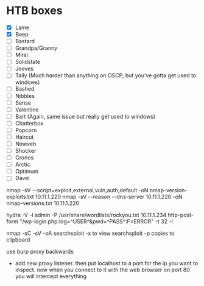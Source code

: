 # HTB boxes
- [x] Lame
- [x] Beep
- [ ] Bastard
- [ ] Grandpa/Granny
- [ ] Mirai
- [ ] Solidstate
- [ ] Jeeves
- [ ] Tally (Much harder than anything on OSCP, but you've gotta get used to windows)
- [ ] Bashed
- [ ] Nibbles
- [ ] Sense
- [ ] Valentine
- [ ] Bart (Again, same issue but really get used to windows)
- [ ] Chatterbox
- [ ] Popcorn
- [ ] Haircut
- [ ] Nineveh
- [ ] Shocker
- [ ] Cronos
- [ ] Arctic
- [ ] Optimum
- [ ] Davel

nmap -sV --script=exploit,external,vuln,auth,default -oN nmap-version-exploits.txt 10.11.1.220
nmap -sV --reason --dns-server 10.11.1.220 -oN nmap-versions.txt 10.11.1.220

hydra -V -l admin -P /usr/share/wordlists/rockyou.txt 10.11.1.234 http-post-form "/wp-login.php:log=^USER^&pwd=^PASS^:F=ERROR" -t 32 -I

nmap -sC -sV -oA
searchsploit -x to view
searchsploit -p copies to clipboard

use burp proxy backwards
- add new proxy listener. then put localhost to a port for the ip you want to inspect. now when you connect to it with the web browser on port 80 you will intercept everything